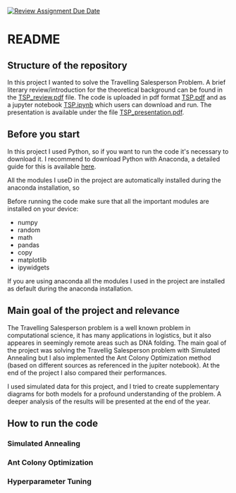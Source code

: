 [![Review Assignment Due Date](https://classroom.github.com/assets/deadline-readme-button-24ddc0f5d75046c5622901739e7c5dd533143b0c8e959d652212380cedb1ea36.svg)](https://classroom.github.com/a/foXtNvtG)


# README


## Structure of the repository

In this project I wanted to solve the Travelling Salesperson Problem. A brief literary review/introduction for the theoretical background can be found in the [TSP_review.pdf](TSP_review.pdf) file. The code is uploaded in pdf format [TSP.pdf](TSP.pdf) and as a jupyter notebook [TSP.ipynb](TSP.ipynb) which users can download and run. The presentation is available under the file [TSP_presentation.pdf](TSP_presentation.pdf).

## Before you start

In this project I used Python, so if you want to run the code it's necessary to download it. I recommend to download Python with Anaconda, a detailed guide for this is available [here](https://docs.anaconda.com/free/anaconda/install/).

All the modules I useD in the project are automatically installed during the anaconda installation, so


Before running the code make sure that all the important modules are installed on your device:
- numpy
- random
- math
- pandas
- copy
- matplotlib
- ipywidgets

If you are using anaconda all the modules I used in the project are installed as default during the anaconda installation.


## Main goal of the project and relevance

The Travelling Salesperson problem is a well known problem in computational science, it has many applications in logistics, but it also appeares in seemingly remote areas such as DNA folding. The main goal of the project was solving the Travellig Salesperson problem with Simulated Annealing but I also implemented the Ant Colony Optimization method (based on different sources as referenced in the jupiter notebook). At the end of the project I also compared their performances.

I used simulated data for this project, and I tried to create supplementary diagrams for both models for a profound understanding of the problem. A deeper analysis of the results will be presented at the end of the year.

## How to run the code

### Simulated Annealing

### Ant Colony Optimization

### Hyperparameter Tuning








